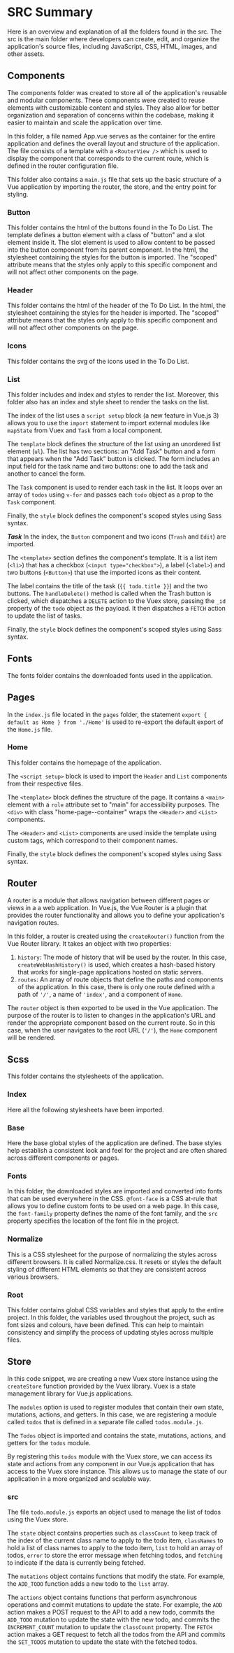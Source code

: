 # SRC Summary

Here is an overview and explanation of all the folders found in the src. The src is the main folder where developers can create, edit, and organize the application's source files, including JavaScript, CSS, HTML, images, and other assets.

## Components

The components folder was created to store all of the application's reusable and modular components. These components were created to reuse elements with customizable content and styles. They also allow for better organization and separation of concerns within the codebase, making it easier to maintain and scale the application over time.

In this folder, a file named App.vue serves as the container for the entire application and defines the overall layout and structure of the application. The file consists of a template with a `<RouterView />` which is used to display the component that corresponds to the current route, which is defined in the router configuration file.

This folder also contains a `main.js` file that sets up the basic structure of a Vue application by importing the router, the store, and the entry point for styling.

### Button

This folder contains the html of the buttons found in the To Do List. The template defines a button element with a class of "button" and a slot element inside it.
The slot element is used to allow content to be passed into the button component from its parent component.
In the html, the stylesheet containing the styles for the button is imported.
The "scoped" attribute means that the styles only apply to this specific component and will not affect other components on the page.

### Header

This folder contains the html of the header of the To Do List.
In the html, the stylesheet containing the styles for the header is imported.
The "scoped" attribute means that the styles only apply to this specific component and will not affect other components on the page.

### Icons

This folder contains the svg of the icons used in the To Do List.

### List

This folder includes and index and styles to render the list. Moreover, this folder also has an index and style sheet to render the tasks on the list.

The index of the list uses a `script setup` block (a new feature in Vue.js 3) allows you to use the `import` statement to import external modules like `mapState` from Vuex and `Task` from a local component.

The `template` block defines the structure of the list using an unordered list element (`ul`). The list has two sections: an "Add Task" button and a form that appears when the "Add Task" button is clicked. The form includes an input field for the task name and two buttons: one to add the task and another to cancel the form.

The `Task` component is used to render each task in the list. It loops over an array of `todos` using `v-for` and passes each `todo` object as a prop to the `Task` component.

Finally, the `style` block defines the component's scoped styles using Sass syntax.

**_Task_**
In the index, the `Button` component and two icons (`Trash` and `Edit`) are imported.

The `<template>` section defines the component's template. It is a list item (`<li>`) that has a checkbox (`<input type="checkbox">`), a label (`<label>`) and two buttons (`<Button>`) that use the imported icons as their content.

The label contains the title of the task (`{{ todo.title }}`) and the two buttons. The `handleDelete()` method is called when the Trash button is clicked, which dispatches a `DELETE` action to the Vuex store, passing the `_id` property of the `todo` object as the payload. It then dispatches a `FETCH` action to update the list of tasks.

Finally, the `style` block defines the component's scoped styles using Sass syntax.

## Fonts

The fonts folder contains the downloaded fonts used in the application.

## Pages

In the `index.js` file located in the `pages` folder, the statement `export { default as Home } from './Home'` is used to re-export the default export of the `Home.js` file.

### Home

This folder contains the homepage of the application.

The `<script setup>` block is used to import the `Header` and `List` components from their respective files.

The `<template>` block defines the structure of the page. It contains a `<main>` element with a `role` attribute set to "main" for accessibility purposes. The `<div>` with class "home-page--container" wraps the `<Header>` and `<List>` components.

The `<Header>` and `<List>` components are used inside the template using custom tags, which correspond to their component names.

Finally, the `style` block defines the component's scoped styles using Sass syntax.

## Router

A router is a module that allows navigation between different pages or views in a a web application. In Vue.js, the Vue Router is a plugin that provides the router functionality and allows you to define your application's navigation routes.

In this folder, a router is created using the `createRouter()` function from the Vue Router library. It takes an object with two properties:

1.  `history`: The mode of history that will be used by the router. In this case, `createWebHashHistory()` is used, which creates a hash-based history that works for single-page applications hosted on static servers.
2.  `routes`: An array of route objects that define the paths and components of the application. In this case, there is only one route defined with a path of `'/'`, a name of `'index'`, and a component of `Home`.

The `router` object is then exported to be used in the Vue application. The purpose of the router is to listen to changes in the application's URL and render the appropriate component based on the current route. So in this case, when the user navigates to the root URL (`'/'`), the `Home` component will be rendered.

## Scss

This folder contains the stylesheets of the application.

### Index

Here all the following stylesheets have been imported.

### Base

Here the base global styles of the application are defined. The base styles help establish a consistent look and feel for the project and are often shared across different components or pages.

### Fonts

In this folder, the downloaded styles are imported and converted into fonts that can be used everywhere in the CSS. `@font-face` is a CSS at-rule that allows you to define custom fonts to be used on a web page. In this case, the `font-family` property defines the name of the font family, and the `src` property specifies the location of the font file in the project.

### Normalize

This is a CSS stylesheet for the purpose of normalizing the styles across different browsers. It is called Normalize.css. It resets or styles the default styling of different HTML elements so that they are consistent across various browsers.

### Root

This folder contains global CSS variables and styles that apply to the entire project. In this folder, the variables used throughout the project, such as font sizes and colours, have been defined. This can help to maintain consistency and simplify the process of updating styles across multiple files.

## Store

In this code snippet, we are creating a new Vuex store instance using the `createStore` function provided by the Vuex library. Vuex is a state management library for Vue.js applications.

The `modules` option is used to register modules that contain their own state, mutations, actions, and getters. In this case, we are registering a module called `todos` that is defined in a separate file called `todos.module.js`.

The `Todos` object is imported and contains the state, mutations, actions, and getters for the `todos` module.

By registering this `todos` module with the Vuex store, we can access its state and actions from any component in our Vue.js application that has access to the Vuex store instance. This allows us to manage the state of our application in a more organized and scalable way.

### src

The file `todo.module.js` exports an object used to manage the list of todos using the Vuex store.

The `state` object contains properties such as `classCount` to keep track of the index of the current class name to apply to the todo item, `classNames` to hold a list of class names to apply to the todo item, `list` to hold an array of todos, `error` to store the error message when fetching todos, and `fetching` to indicate if the data is currently being fetched.

The `mutations` object contains functions that modify the state. For example, the `ADD_TODO` function adds a new todo to the `list` array.

The `actions` object contains functions that perform asynchronous operations and commit mutations to update the state. For example, the `ADD` action makes a POST request to the API to add a new todo, commits the `ADD_TODO` mutation to update the state with the new todo, and commits the `INCREMENT_COUNT` mutation to update the `classCount` property. The `FETCH` action makes a GET request to fetch all the todos from the API and commits the `SET_TODOS` mutation to update the state with the fetched todos.
